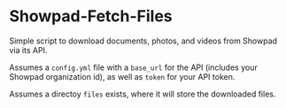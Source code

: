 # Showpad-Fetch-Files

Simple script to download documents, photos, and videos from Showpad via its API.

Assumes a `config.yml` file with a `base_url` for the API (includes your Showpad organization id), as well as `token` for your API token.

Assumes a directoy `files` exists, where it will store the downloaded files.